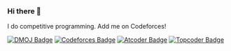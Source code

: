 ### Hi there 👋

I do competitive programming. Add me on Codeforces!

[![DMOJ Badge](http://mosesxu.ca/judge-badge/dmoj/plasmatic)](https://www.dmoj.ca/user/Plasmatic)
[![Codeforces Badge](http://mosesxu.ca/judge-badge/codeforces/plasmatic)](https://codeforces.com/profile/Plasmatic)
[![Atcoder Badge](http://mosesxu.ca/judge-badge/atcoder/plasmatic)](https://atcoder.jp/users/Plasmatic)
[![Topcoder Badge](http://mosesxu.ca/judge-badge/topcoder/plasmatic)](https://www.topcoder.com/members/Plasmatic)

<!--
**plasmatic1/plasmatic1** is a ✨ _special_ ✨ repository because its `README.md` (this file) appears on your GitHub profile.

Here are some ideas to get you started:

- 🔭 I’m currently working on ...
- 🌱 I’m currently learning ...
- 👯 I’m looking to collaborate on ...
- 🤔 I’m looking for help with ...
- 💬 Ask me about ...
- 📫 How to reach me: ...
- 😄 Pronouns: ...
- ⚡ Fun fact: ...

.
-->
